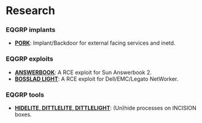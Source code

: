 # Research

### EQGRP implants

* **[PORK](implants/pork.md)**: Implant/Backdoor for external facing services and inetd.

### EQGRP exploits

* **[ANSWERBOOK](exploits/answerbook.md)**: A RCE exploit for Sun Answerbook 2.
* **[BOSSLAD LIGHT](exploits/bl_light.md)**: A RCE exploit for Dell/EMC/Legato NetWorker.

### EQGRP tools

* **[HIDELITE, DITTLELITE, DITTLELIGHT](tools/hidelite.md)**: (Un)hide processes on INCISION boxes.
